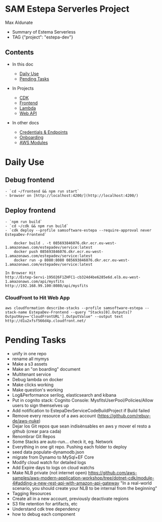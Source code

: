 # SAM Estepa Serverles Project 
Max Aldunate

* Summary of Estema Serverless
* TAG {"project": "estepa-dev"} 

## Contents

* In this doc
    * [Daily Use](#daily-use)
    * [Pending Tasks](#pending-tasks)

* In Projects
    * [CDK](cdk/README.md)
    * [Frontend](frontend/README.md)
    * [Lambda](lambda/README.md)
    * [Web API](webapi/README.md)

* In other docs
    * [Credentials & Endpoints](credentials.md)
    * [Onboarding](onboarding.md)
    * [AWS Modules](modules-aws.md)

# Daily Use

## Debug frontend 
    - `cd ~/frontend && npm run start`
    - browser on [http://localhost:4200/](http://localhost:4200/)
## Deploy frontend
    - `npm run build`
    - `cd ~/cdk && npm run build`
    - `cdk deploy --profile samsoftware-estepa --require-approval never EstepaDev-Frontend`

```
    docker build . -t 085693846076.dkr.ecr.eu-west-1.amazonaws.com/estepadev/service:latest
    docker push 085693846076.dkr.ecr.eu-west-1.amazonaws.com/estepadev/service:latest
    docker run -p 8080:8080 085693846076.dkr.ecr.eu-west-1.amazonaws.com/estepadev/service:latest

In Browser Hit
http://Estep-Servi-195O26F1ZHFC1-cb324d4be6285e6d.elb.eu-west-1.amazonaws.com/api/mysfits
http://192.168.99.100:8080/api/mysfits

```

### CloudFront to Hit Web App
```
aws cloudformation describe-stacks --profile samsoftware-estepa --stack-name EstepaDev-Frontend --query "Stacks[0].Outputs[?OutputKey=='CloudFrontURL'].OutputValue" --output text
http://d1u2xfsf566d4p.cloudfront.net/

```



# Pending Tasks
* unify in one repo
* rename all mymys
* Make a s3 assets
* Make an "on boarding" document
* Multitenant service
* Debug lambda on docker
* Make clicks working
* Make question's working
* Log&Performance serilog, elasticsearch and kibana
* Put in cognito stack: Cognito Console: MysfitsUserPool/Policies/Allow users to sign themselves up
* Add notification to EstepaDevServiceCodeBuildProject if Build failed
* Remove every resource of a aws account (https://github.com/rebuy-de/aws-nuke)
* Dejar los Git repos que sean indisènsables en aws y mover el resto a github (crear para cada)
* Renombrar Git Repos
* Some Stacks are auto-run... check it, eg. Network
* Everything in one git repo. Pushing each folder to deploy
* seed data populate-dynamodb.json
* migrate from Dynamo to MySql+EF Core
* Modify cloud watch for detailed logs
* Add Expire days to logs on cloud watchs
* Make NLB private (not internet open) 
    https://github.com/aws-samples/aws-modern-application-workshop/tree/dotnet-cdk/module-4#adding-a-new-rest-api-with-amazon-api-gateway
    "In a real-world scenario, you should create your NLB to be internal from the beginning"
* Tagging Resources
* Create all in a new account, previously deactivate regions
* S3 file retention for artifacts, etc
* Understand cdk  tree dependency
* how to debug each component